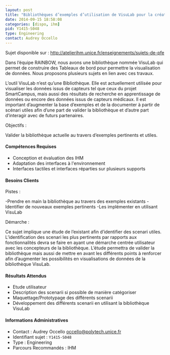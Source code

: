```yaml
---
layout: post
title: "Bibliothèques d’exemples d’utilisation de VisuLab pour la création de tableaux de bord de visualisation de données"
date: 2014-09-15 18:58:08
categories: [dispo, ihm]
pid: Y1415-S048
type: Engineering
contact: Audrey Occello
---
```

       
Sujet disponible sur : http://atelierihm.unice.fr/enseignements/sujets-de-pfe

Dans l’équipe RAINBOW, nous avons une bibliothèque nommée VisuLab qui permet de construire des Tableaux de bord pour permettre la visualisation de données. Nous proposons plusieurs sujets en lien avec ces travaux.

L’outil VisuLab n’est qu’une Bibliothèque. Elle est actuellement utilisée pour visualiser les données issus de capteurs tel que ceux du projet SmartCampus, mais aussi des résultats de recherche en apprentissage de données ou encore des données issus de capteurs médicaux. Il est important d’augmenter la base d’exemples et de la documenter à partir de scénari utiles afin d’une part de valider la bibliothèque et d’autre part d’interagir avec de futurs partenaires.

Objectifs :

Valider la bibliothèque actuelle au travers d’exemples pertinents et utiles.

#### Compétences Requises
- Conception et évaluation des IHM
- Adaptation des interfaces à l'environnement
- Interfaces tactiles et interfaces réparties sur plusieurs supports


#### Besoins Clients
Pistes :

-Prendre en main la bibliothèque au travers des exemples existants
-Identifier de nouveaux exemples pertinents
-Les implémenter en utilisant VisuLab

Démarche :

Ce sujet implique une étude de l’existant afin d’identifier des scenari utiles. L’identification des scenari les plus pertinents par rapports aux fonctionnalités devra se faire en ayant une démarche centrée utilisateur avec les concepteurs de la bibliothèque. L’étude permettra de valider la bibliothèque mais aussi de mettre en avant les différents points à  renforcer afin d’augmenter les possibilités en visualisations de données de la bibliothèque VisuLab.

#### Résultats Attendus
- Etude utilisateur
- Description des scenarii si possible de manière catégoriser
- Maquettage/Prototypage des différents scenarii
- Développement des différents scenarii en utilisant la bibliothèque VisuLab
     

#### Informations Administratives
  * Contact : Audrey Occello <occello@polytech.unice.fr>
  * Identifiant sujet : `Y1415-S048`
  * Type : Engineering
  * Parcours Recommandés : IHM
     